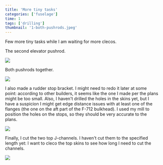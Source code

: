 ```yaml
---
title: 'More tiny tasks'
categories: ['fuselage']
time: 1
tags: ['drilling']
thumbnail: '1-both-pushrods.jpeg'
---
```


Few more tiny tasks while I am waiting for more clecos.

<!-- more -->

The second elevator pushrod.

![](0-second-elevator-pushrod.jpeg)

Both pushrods together.

![](1-both-pushrods.jpeg)

I also made a rudder stop bracket. I might need to redo it later at some point: according to other builders, it seems like the one I made per the plans might be too small. Also, I haven't drilled the holes in the skins yet, but I have a suspicion I might get edge distance issues with at least one of the flanges (the one on the aft part of the F-712 bulkhead). I used my mill to position the holes on the stops, so they should be very accurate to the plans.

![](2-rudder-stop-bracket.jpeg)

Finally, I cut the two top J-channels. I haven't cut them to the specified length yet: I want to cleco the top skins to see how long I need to cut the channels.

![](3-top-j-channels.jpeg)